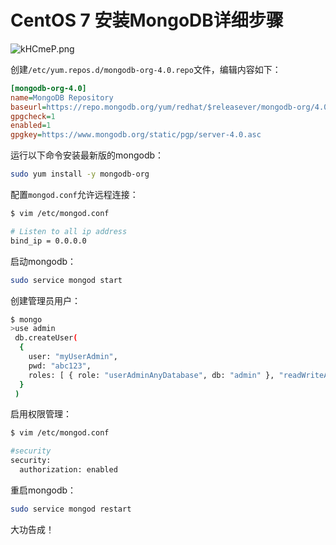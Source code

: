 # CentOS 7 安装MongoDB详细步骤

![kHCmeP.png](https://s2.ax1x.com/2019/02/28/kHCmeP.png)

创建`/etc/yum.repos.d/mongodb-org-4.0.repo`文件，编辑内容如下：

```ini
[mongodb-org-4.0]
name=MongoDB Repository
baseurl=https://repo.mongodb.org/yum/redhat/$releasever/mongodb-org/4.0/x86_64/
gpgcheck=1
enabled=1
gpgkey=https://www.mongodb.org/static/pgp/server-4.0.asc
```

运行以下命令安装最新版的mongodb：

```bash
sudo yum install -y mongodb-org
```

配置`mongod.conf`允许远程连接：

```bash
$ vim /etc/mongod.conf

# Listen to all ip address
bind_ip = 0.0.0.0
```

启动mongodb：

```bash
sudo service mongod start
```

创建管理员用户：

```bash
$ mongo
>use admin
 db.createUser(
  {
    user: "myUserAdmin",
    pwd: "abc123",
    roles: [ { role: "userAdminAnyDatabase", db: "admin" }, "readWriteAnyDatabase" ]
  }
 )
```

启用权限管理：

```bash
$ vim /etc/mongod.conf

#security 
security:
  authorization: enabled
```

重启mongodb：

```bash
sudo service mongod restart
```

大功告成！